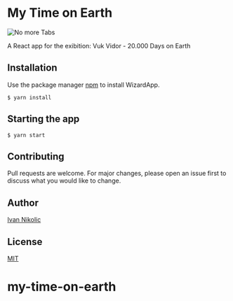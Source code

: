 # My Time on Earth
![No more Tabs](/src/assets/icon.png)

A React app for the exibition: Vuk Vidor - 20.000 Days on Earth

## Installation

Use the package manager [npm](https://www.npmjs.com/) to install WizardApp.

```
$ yarn install
```

## Starting the app

```
$ yarn start
```

## Contributing
Pull requests are welcome. For major changes, please open an issue first to discuss what you would like to change.

## Author
[Ivan Nikolic](http://www.ivan-nikolic.com)

## License
[MIT](https://choosealicense.com/licenses/mit/)
# my-time-on-earth
